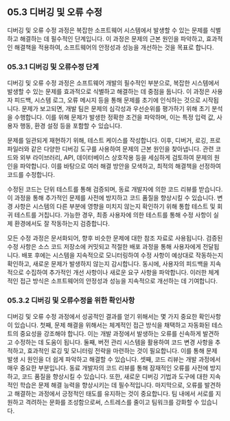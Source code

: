 ## 05.3 디버깅 및 오류 수정

디버깅 및 오류 수정 과정은 복잡한 소프트웨어 시스템에서 발생할 수 있는 문제를 식별하고 해결하는 데 필수적인 단계입니다. 이 과정은 문제의 근본 원인을 파악하고, 효과적인 해결책을 적용하여, 소프트웨어의 안정성과 성능을 개선하는 것을 목표로 합니다.

### 05.3.1 디버깅 및 오류수정 단계

디버깅 및 오류 수정 과정은 소프트웨어 개발의 필수적인 부분으로, 복잡한 시스템에서 발생할 수 있는 문제를 효과적으로 식별하고 해결하는 데 중점을 둡니다. 이 과정은 사용자 피드백, 시스템 로그, 오류 메시지 등을 통해 문제를 초기에 인식하는 것으로 시작됩니다. 문제가 보고되면, 개발 팀은 문제의 심각성과 우선순위를 평가하기 위해 초기 분석을 수행합니다. 이를 위해 문제가 발생한 정확한 조건을 파악하며, 이는 특정 입력 값, 사용자 행동, 환경 설정 등을 포함할 수 있습니다.

문제를 일관되게 재현하기 위해, 테스트 케이스를 작성합니다. 이후, 디버거, 로깅, 프로파일러와 같은 다양한 디버깅 도구를 사용하여 문제의 근본 원인을 찾아냅니다. 관련 코드와 외부 라이브러리, API, 데이터베이스 상호작용 등을 세심하게 검토하여 문제의 원인을 파악합니다. 이를 바탕으로 여러 해결 방안을 모색하고, 최적의 해결책을 선정하여 코드를 수정합니다.

수정된 코드는 단위 테스트를 통해 검증되며, 동료 개발자에 의한 코드 리뷰를 받습니다. 이 과정을 통해 추가적인 문제를 사전에 방지하고 코드 품질을 향상시킬 수 있습니다. 변경 사항은 시스템의 다른 부분에 영향을 미치지 않는지 확인하기 위해 통합 테스트 및 회귀 테스트를 거칩니다. 가능한 경우, 최종 사용자에 의한 테스트를 통해 수정 사항이 실제 환경에서도 잘 작동하는지 검증합니다.

모든 수정 과정은 문서화되어, 향후 비슷한 문제에 대한 참조 자료로 사용됩니다. 검증된 수정 사항은 소스 코드 저장소에 커밋되고 적절한 배포 과정을 통해 사용자에게 전달됩니다. 배포 후에는 시스템을 지속적으로 모니터링하여 수정 사항이 예상대로 작동하는지 확인하고, 새로운 문제가 발생하지 않는지 감시합니다. 동시에, 사용자의 피드백을 지속적으로 수집하여 추가적인 개선 사항이나 새로운 요구 사항을 파악합니다. 이러한 체계적인 접근 방식은 소프트웨어의 안정성과 성능을 지속적으로 개선하는 데 기여합니다.

### 05.3.2 디버깅 및 오류수정을 위한 확인사항

디버깅 및 오류 수정 과정에서 성공적인 결과를 얻기 위해서는 몇 가지 중요한 확인사항이 있습니다. 첫째, 문제 해결을 위해서는 체계적인 접근 방식을 채택하고 자동화된 테스트의 중요성을 강조해야 합니다. 이는 개발 과정에서 발생하는 오류를 신속하게 발견하고 수정하는 데 도움이 됩니다. 둘째, 버전 관리 시스템을 활용하여 코드 변경 사항을 추적하고, 효과적인 로깅 및 모니터링 전략을 마련하는 것이 필요합니다. 이를 통해 문제 발생 시 원인을 더 쉽게 파악하고 해결할 수 있습니다. 셋째, 코드 리뷰는 개발 과정에서 매우 중요한 부분입니다. 동료 개발자의 코드 리뷰를 통해 잠재적인 오류를 사전에 방지하고, 코드 품질을 향상시킬 수 있습니다. 또한, 새로운 디버깅 기법과 도구에 대한 지속적인 학습은 문제 해결 능력을 향상시키는 데 필수적입니다. 마지막으로, 오류를 발견하고 해결하는 과정에서 긍정적인 태도를 유지하는 것이 중요합니다. 팀 내에서 서로를 지원하고 격려하는 문화를 조성함으로써, 스트레스를 줄이고 팀워크를 강화할 수 있습니다.
